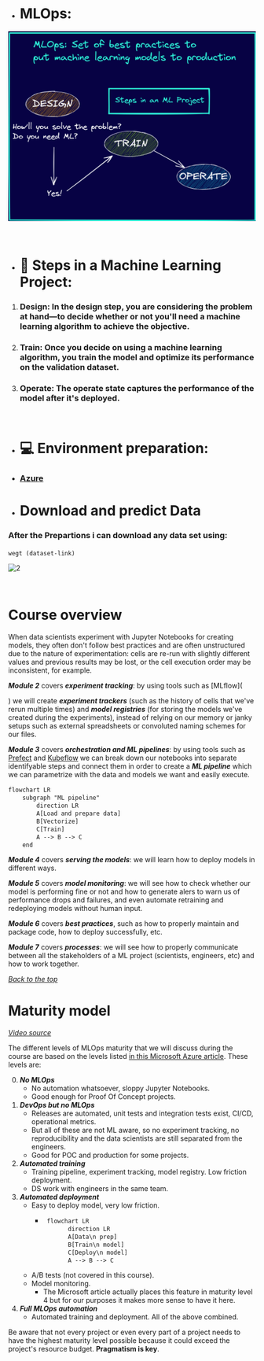 - # **MLOps:** 
![1](images/1.png)

<br/>

-  # 🎯 Steps in a Machine Learning Project:
1. ### **Design:** In the design step, you are considering the problem at hand—to decide whether or not you'll need a machine learning algorithm to achieve the objective.
2. ### **Train**: Once you decide on using a machine learning algorithm, you train the model and optimize its performance on the validation dataset.
3. ### **Operate**: The operate state captures the performance of the model after it's deployed.

<br />

- # 💻 Environment preparation:
- ### [Azure](https://github.com/ahmadSoliman94/mlops/tree/main/1-intro/Azure)

- # Download and predict Data
### After the Prepartions i can download any data set using:
```wegt (dataset-link)```

![2](images/2.png)

<br />

# Course overview



When data scientists experiment with Jupyter Notebooks for creating models, they often don't follow best practices and are often unstructured due to the nature of experimentation: cells are re-run with slightly different values and previous results may be lost, or the cell execution order may be inconsistent, for example.

***Module 2*** covers ***experiment tracking***: by using tools such as [MLflow](
   







   
) we will create ***experiment trackers*** (such as the history of cells that we've rerun multiple times) and ***model registries*** (for storing the models we've created during the experiments), instead of relying on our memory or janky setups such as external spreadsheets or convoluted naming schemes for our files.

***Module 3*** covers ***orchestration and ML pipelines***: by using tools such as [Prefect](https://www.prefect.io/) and [Kubeflow](https://www.kubeflow.org/) we can break down our notebooks into separate identifyable steps and connect them in order to create a ***ML pipeline*** which we can parametrize with the data and models we want and easily execute.

```mermaid
flowchart LR
    subgraph "ML pipeline"
        direction LR
        A[Load and prepare data]
        B[Vectorize]
        C[Train]
        A --> B --> C
    end
```

***Module 4*** covers ***serving the models***: we will learn how to deploy models in different ways.

***Module 5*** covers ***model monitoring***: we will see how to check whether our model is performing fine or not and how to generate alers to warn us of performance drops and failures, and even automate retraining and redeploying models without human input.

***Module 6*** covers ***best practices***, such as how to properly maintain and package code, how to deploy successfully, etc.

***Module 7*** covers ***processes***: we will see how to properly communicate between all the stakeholders of a ML project (scientists, engineers, etc) and how to work together.

_[Back to the top](#)_

# Maturity model

_[Video source](https://www.youtube.com/watch?v=XwTH8BDGzYk&list=PL3MmuxUbc_hIUISrluw_A7wDSmfOhErJK&index=8)_

The different levels of MLOps maturity that we will discuss during the course are based on the levels listed [in this Microsoft Azure article](https://docs.microsoft.com/en-us/azure/architecture/example-scenario/mlops/mlops-maturity-model). These levels are:

0. ***No MLOps***
   *  No automation whatsoever, sloppy Jupyter Notebooks.
   *  Good enough for Proof Of Concept projects.
1. ***DevOps but no MLOps***
   * Releases are automated, unit tests and integration tests exist, CI/CD, operational metrics.
   * But all of these are not ML aware, so no experiment tracking, no reproducibility and the data scientists are still separated from the engineers.
   * Good for POC and production for some projects.
2. ***Automated training***
   * Training pipeline, experiment tracking, model registry. Low friction deployment.
   * DS work with engineers in the same team.
3. ***Automated deployment***
   * Easy to deploy model, very low friction.
     * ```mermaid
        flowchart LR
              direction LR
              A[Data\n prep]
              B[Train\n model]
              C[Deploy\n model]
              A --> B --> C
        ```
   * A/B tests (not covered in this course).
   * Model monitoring.
     * The Microsoft article actually places this feature in maturity level 4 but for our purposes it makes more sense to have it here.
4. ***Full MLOps automation***
   * Automated training and deployment. All of the above combined.

Be aware that not every project or even every part of a project needs to have the highest maturity level possible because it could exceed the project's resource budget. **Pragmatism is key**.
